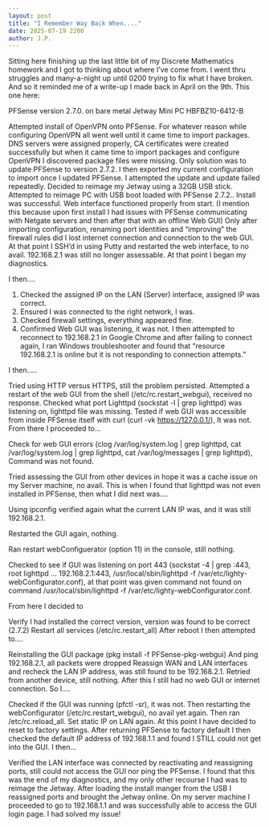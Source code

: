 ```yaml
---
layout: post
title: "I Remember Way Back When...."
date: 2025-07-19 2200
author: J.P.
---
```


Sitting here finishing up the last little bit of my Discrete Mathematics homework and I got to thinking about where I’ve come from. I went thru struggles and many-a-night up until 0200 trying to fix what I have broken. And so it reminded me of a write-up I made back in April on the 9th. 
This one here:

PFSense version 2.7.0. on bare metal Jetway Mini PC HBFBZ10-6412-B

Attempted install of OpenVPN onto PFSense. For whatever reason while configuring OpenVPN all went well until it came time to import packages. DNS servers were assigned properly, CA certificates were created successfully but when it came time to import packages and configure OpenVPN I discovered package files were missing. Only solution was to update PFSense to version 2.7.2. I then exported my current configuration to import once I updated PFSense. I attempted the update and update failed repeatedly. Decided to reimage my Jetway using a 32GB USB stick. Attempted to reimage PC with USB boot loaded with PFSense 2.7.2.. Install was successful. Web interface functioned properly from start. (I mention this because upon first install I had issues with PFSense communicating with Netgate servers and then after that with an offline Web GUI) Only after importing configuration, renaming port identities and “improving” the firewall rules did I lost internet connection and connection to the web GUI. At that point I SSH’d in using Putty and restarted the web interface, to no avail. 192.168.2.1 was still no longer assessable. At that point I began my diagnostics.

I then….
1. Checked the assigned IP on the LAN (Server) interface, assigned IP was correct.
2. Ensured I was connected to the right network, I was.
3. Checked firewall settings, everything appeared fine.
4. Confirmed Web GUI was listening, it was not.
I then attempted to reconnect to 192.168.2.1 in Google Chrome and after failing to connect again, I ran Windows troubleshooter and found that “resource 192.168.2.1 is online but it is not responding to connection attempts.”

I then…..

Tried using HTTP versus HTTPS, still the problem persisted.
Attempted a restart of the web GUI from the shell (/etc/rc.restart_webgui), received no response.
Checked what port Lighttpd (sockstat -l | grep lighttpd) was listening on, lighttpd file was missing.
Tested if web GUI was accessible from inside PFSense itself with curl (curl -vk https://127.0.0.1/), It was not.
From there I proceeded to…

Check for web GUI errors (clog /var/log/system.log | grep lighttpd, cat /var/log/system.log | grep lighttpd, cat /var/log/messages | grep lighttpd), Command was not found.

Tried assessing the GUI from other devices in hope it was a cache issue on my Server machine, no avail.
This is when I found that lighttpd was not even installed in PFSense, then what I did next was….

Using ipconfig verified again what the current LAN IP was, and it was still 192.168.2.1.

Restarted the GUI again, nothing.

Ran restart webConfiguerator (option 11) in the console, still nothing.

Checked to see if GUI was listening on port 443 (sockstat -4 | grep :443, root lighttpd ... 192.168.2.1:443, /usr/local/sbin/lighttpd -f /var/etc/lighty-webConfigurator.conf), at that point was given command not found on command /usr/local/sbin/lighttpd -f /var/etc/lighty-webConfigurator.conf.

From here I decided to

Verify I had installed the correct version, version was found to be correct (2.7.2)
Restart all services (/etc/rc.restart_all)
After reboot I then attempted to….

Reinstalling the GUI package (pkg install -f PFSense-pkg-webgui)
And ping 192.168.2.1, all packets were dropped
Reassign WAN and LAN interfaces and recheck the LAN IP address, was still found to be 192.168.2.1.
Retried from another device, still nothing.
After this I still had no web GUI or internet connection.
So I….

Checked if the GUI was running (pfctl -sr), it was not.
Then restarting the webConfigurator (/etc/rc.restart_webgui), no avail yet again.
Then ran /etc/rc.reload_all.
Set static IP on LAN again.
At this point I have decided to reset to factory settings. After returning PFSense to factory default I then checked the default IP address of 192.168.1.1 and found I STILL could not get into the GUI. I then…

Verified the LAN interface was connected by reactivating and reassigning ports, still could not access the GUI nor ping the PFSense.
I found that this was the end of my diagnostics, and my only other recourse I had was to reimage the Jetway. After loading the install manger from the USB I reassigned ports and brought the Jetway online. On my server machine I proceeded to go to 192.168.1.1 and was successfully able to access the GUI login page. I had solved my issue!